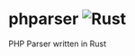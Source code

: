 # phparser ![Rust](https://github.com/SirTheViking/phparser/workflows/Rust/badge.svg)
PHP Parser written in Rust